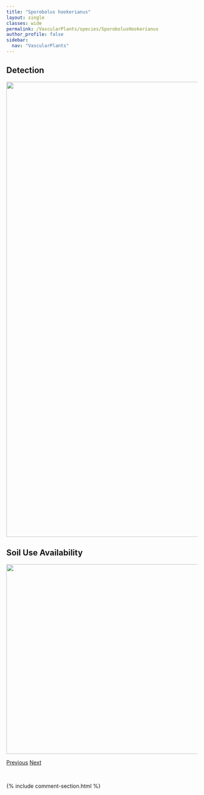 ```yaml
---
title: "Sporobolus hookerianus"
layout: single
classes: wide
permalink: /VascularPlants/species/SporobolusHookerianus
author_profile: false
sidebar:
  nav: "VascularPlants"
---
```


<h2>Detection</h2>

<a href="https://drive.google.com/uc?export=view&id=1EueTNaztH_DCPlhQ99OBiKGShssoOz0X">
<img src="https://drive.google.com/uc?export=view&id=1EueTNaztH_DCPlhQ99OBiKGShssoOz0X" height = "1200" width = "800">
</a>


<h2>Soil Use Availability</h2>

<a href="https://drive.google.com/uc?export=view&id=13lCHIDB1itAumksr2b2mxiz-jMWXQjUL">
<img src="https://drive.google.com/uc?export=view&id=13lCHIDB1itAumksr2b2mxiz-jMWXQjUL" height = "500" width = "1000">
</a>


<a href="/DevelopmentWebsite/VascularPlants/species/SporobolusCryptandrus" class="pagination--pager" title="Sporobolus cryptandrus">Previous</a> <a href="/DevelopmentWebsite/VascularPlants/species/SporobolusNeglectus" class="pagination--pager" title="Sporobolus neglectus">Next</a>

<p>&nbsp;</p>

{% include comment-section.html %}
